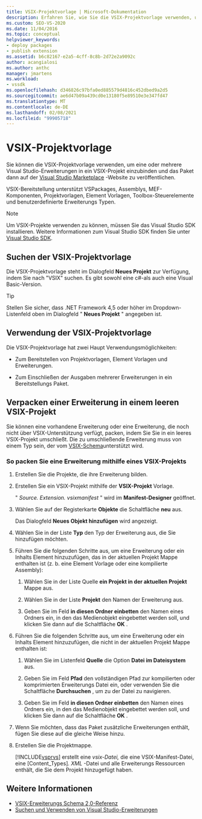 ```yaml
---
title: VSIX-Projektvorlage | Microsoft-Dokumentation
description: Erfahren Sie, wie Sie die VSIX-Projektvorlage verwenden, um Visual Studio-Erweiterungen in ein VSIX-Projekt einzubinden, und veröffentlichen Sie das Paket dann auf dem Visual Studio Marketplace.
ms.custom: SEO-VS-2020
ms.date: 11/04/2016
ms.topic: conceptual
helpviewer_keywords:
- deploy packages
- publish extension
ms.assetid: b6c82167-e2a5-4cff-8c8b-2d72e2a9092c
author: acangialosi
ms.author: anthc
manager: jmartens
ms.workload:
- vssdk
ms.openlocfilehash: d346826c97bfa0ed885579d4816c452dbed9a2d5
ms.sourcegitcommit: ae6d47b09a439cd0e13180f5e89510e3e347fd47
ms.translationtype: MT
ms.contentlocale: de-DE
ms.lasthandoff: 02/08/2021
ms.locfileid: "99905718"
---
```

# <a name="vsix-project-template"></a>VSIX-Projektvorlage

Sie können die VSIX-Projektvorlage verwenden, um eine oder mehrere Visual Studio-Erweiterungen in ein VSIX-Projekt einzubinden und das Paket dann auf der [Visual Studio Marketplace](https://marketplace.visualstudio.com/) -Website zu veröffentlichen.

 VSIX-Bereitstellung unterstützt VSPackages, Assemblys, MEF-Komponenten, Projektvorlagen, Element Vorlagen, Toolbox-Steuerelemente und benutzerdefinierte Erweiterungs Typen.

> [!NOTE]
> Um VSIX-Projekte verwenden zu können, müssen Sie das Visual Studio SDK installieren. Weitere Informationen zum Visual Studio SDK finden Sie unter [Visual Studio SDK](../extensibility/visual-studio-sdk.md).

## <a name="where-to-find-the-vsix-project-template"></a>Suchen der VSIX-Projektvorlage

Die VSIX-Projektvorlage steht im Dialogfeld **Neues Projekt** zur Verfügung, indem Sie nach "VSIX" suchen.  Es gibt sowohl eine c#-als auch eine Visual Basic-Version.

> [!TIP]
> Stellen Sie sicher, dass .NET Framework 4,5 oder höher im Dropdown-Listenfeld oben im Dialogfeld " **Neues Projekt** " angegeben ist.

## <a name="uses-of-the-vsix-project-template"></a>Verwendung der VSIX-Projektvorlage

Die VSIX-Projektvorlage hat zwei Haupt Verwendungsmöglichkeiten:

- Zum Bereitstellen von Projektvorlagen, Element Vorlagen und Erweiterungen.

- Zum Einschließen der Ausgaben mehrerer Erweiterungen in ein Bereitstellungs Paket.

## <a name="packaging-an-extension-in-an-empty-vsix-project"></a>Verpacken einer Erweiterung in einem leeren VSIX-Projekt

Sie können eine vorhandene Erweiterung oder eine Erweiterung, die noch nicht über VSIX-Unterstützung verfügt, packen, indem Sie Sie in ein leeres VSIX-Projekt umschließt. Die zu umschließende Erweiterung muss von einem Typ sein, der vom [VSIX-Schema](../extensibility/vsix-extension-schema-2-0-reference.md)unterstützt wird.

### <a name="to-package-an-extension-by-using-a-vsix-project"></a>So packen Sie eine Erweiterung mithilfe eines VSIX-Projekts

1. Erstellen Sie die Projekte, die ihre Erweiterung bilden.

2. Erstellen Sie ein VSIX-Projekt mithilfe der **VSIX-Projekt** Vorlage.

    " *Source. Extension. vsixmanifest* " wird im **Manifest-Designer** geöffnet.

3. Wählen Sie auf der Registerkarte **Objekte** die Schaltfläche **neu** aus.

    Das Dialogfeld **Neues Objekt hinzufügen** wird angezeigt.

4. Wählen Sie in der Liste **Typ** den Typ der Erweiterung aus, die Sie hinzufügen möchten.

5. Führen Sie die folgenden Schritte aus, um eine Erweiterung oder ein Inhalts Element hinzuzufügen, das in der aktuellen Projekt Mappe enthalten ist (z. b. eine Element Vorlage oder eine kompilierte Assembly):

   1. Wählen Sie  in der Liste Quelle **ein Projekt in der aktuellen Projekt** Mappe aus.

   2. Wählen Sie in der Liste **Projekt** den Namen der Erweiterung aus.

   3. Geben Sie im Feld **in diesen Ordner einbetten** den Namen eines Ordners ein, in den das Medienobjekt eingebettet werden soll, und klicken Sie dann auf die Schaltfläche **OK** .

6. Führen Sie die folgenden Schritte aus, um eine Erweiterung oder ein Inhalts Element hinzuzufügen, die nicht in der aktuellen Projekt Mappe enthalten ist:

   1. Wählen Sie im Listenfeld **Quelle** die Option **Datei im Dateisystem** aus.

   2. Geben Sie im Feld **Pfad** den vollständigen Pfad zur kompilierten oder komprimierten Erweiterungs Datei ein, oder verwenden Sie die Schaltfläche **Durchsuchen** , um zu der Datei zu navigieren.

   3. Geben Sie im Feld **in diesen Ordner einbetten** den Namen eines Ordners ein, in den das Medienobjekt eingebettet werden soll, und klicken Sie dann auf die Schaltfläche **OK** .

7. Wenn Sie möchten, dass das Paket zusätzliche Erweiterungen enthält, fügen Sie diese auf die gleiche Weise hinzu.

8. Erstellen Sie die Projektmappe.

    [!INCLUDE[vsprvs](../code-quality/includes/vsprvs_md.md)] erstellt eine *vsix-Datei,* die eine VSIX-Manifest-Datei, eine [Content_Types]*. XML* -Datei und alle Erweiterungs Ressourcen enthält, die Sie dem Projekt hinzugefügt haben.

## <a name="see-also"></a>Weitere Informationen

- [VSIX-Erweiterungs Schema 2,0-Referenz](../extensibility/vsix-extension-schema-2-0-reference.md)
- [Suchen und Verwenden von Visual Studio-Erweiterungen](../ide/finding-and-using-visual-studio-extensions.md)
